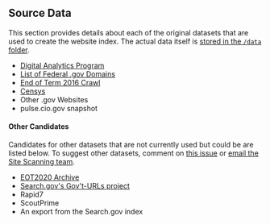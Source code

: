 ## Source Data

This section provides details about each of the original datasets that are used to create the website index.  The actual data itself is [stored in the `/data` folder](https://github.com/GSA/federal-website-index/tree/main/data).  

* [Digital Analytics Program](https://github.com/GSA/federal-website-index/blob/main/source-data/dap.md)
* [List of Federal .gov Domains](https://github.com/GSA/federal-website-index/blob/main/source-data/dotgov-registry-federal.md)
* [End of Term 2016 Crawl](https://github.com/GSA/federal-website-index/blob/main/source-data/eot2016.md)
* [Censys](https://github.com/GSA/federal-website-index/blob/main/source-data/censys.md)
* Other .gov Websites
* pulse.cio.gov snapshot


#### Other Candidates

Candidates for other datasets that are not currently used but could be are listed below. To suggest other datasets, comment on [this issue](https://github.com/GSA/federal-website-index/issues/5) or [email the Site Scanning team](mailto:site-scanning@gsa.gov).  

* [EOT2020 Archive](https://github.com/end-of-term/eot2020)
* [Search.gov's Gov't-URLs project](https://github.com/GSA/govt-urls)
* Rapid7
* ScoutPrime
* An export from the Search.gov index
